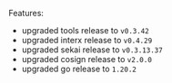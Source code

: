Features:

* upgraded tools release to `v0.3.42`
* upgraded interx release to `v0.4.29`
* upgraded sekai release to `v0.3.13.37`
* upgraded cosign release to `v2.0.0`
* upgraded go release to `1.20.2`